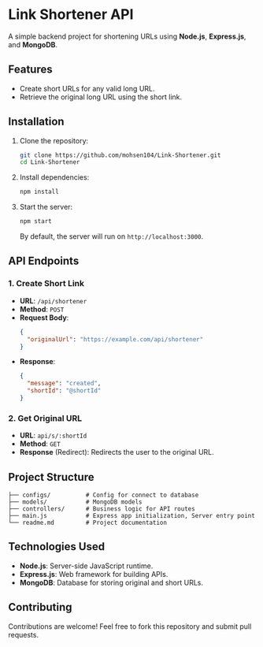 
# Link Shortener API

A simple backend project for shortening URLs using **Node.js**, **Express.js**, and **MongoDB**.

## Features

- Create short URLs for any valid long URL.
- Retrieve the original long URL using the short link.

## Installation

1. Clone the repository:
   ```bash
   git clone https://github.com/mohsen104/Link-Shortener.git
   cd Link-Shortener
   ```

2. Install dependencies:
   ```bash
   npm install
   ```

3. Start the server:
   ```bash
   npm start
   ```

   By default, the server will run on `http://localhost:3000`.

## API Endpoints

### 1. Create Short Link

- **URL**: `/api/shortener`
- **Method**: `POST`
- **Request Body**:
  ```json
  {
    "originalUrl": "https://example.com/api/shortener"
  }
  ```
- **Response**:
  ```json
  {
    "message": "created",
    "shortId": "@shortId"
  }
  ```

### 2. Get Original URL

- **URL**: `api/s/:shortId`
- **Method**: `GET`
- **Response** (Redirect):
  Redirects the user to the original URL.

## Project Structure

```
├── configs/          # Config for connect to database
├── models/           # MongoDB models
├── controllers/      # Business logic for API routes
├── main.js           # Express app initialization, Server entry point
└── readme.md         # Project documentation
```

## Technologies Used

- **Node.js**: Server-side JavaScript runtime.
- **Express.js**: Web framework for building APIs.
- **MongoDB**: Database for storing original and short URLs.

## Contributing

Contributions are welcome! Feel free to fork this repository and submit pull requests.